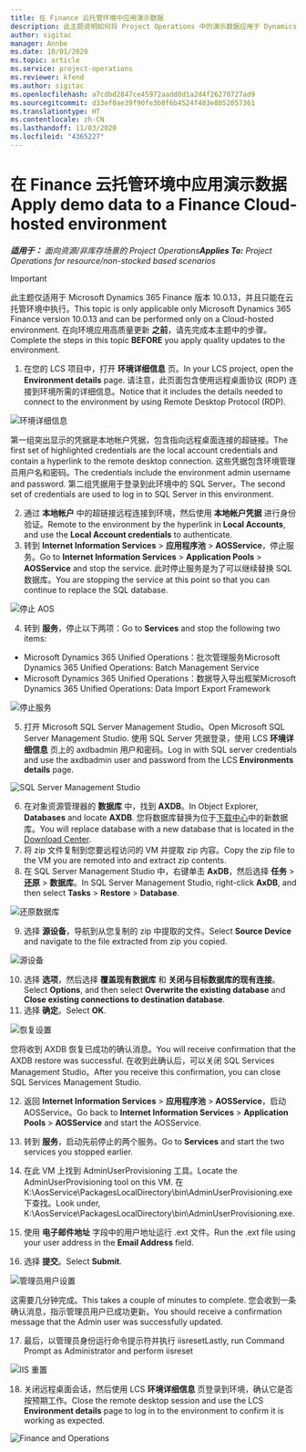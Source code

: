 ```yaml
---
title: 在 Finance 云托管环境中应用演示数据
description: 此主题说明如何将 Project Operations 中的演示数据应用于 Dynamics 365 Finance 云托管环境。
author: sigitac
manager: Annbe
ms.date: 10/01/2020
ms.topic: article
ms.service: project-operations
ms.reviewer: kfend
ms.author: sigitac
ms.openlocfilehash: a7cdbd2847ce45972aadd0d1a2d4f26270727ad9
ms.sourcegitcommit: d33ef0ae39f90fe3b0f6b4524f483e8052057361
ms.translationtype: HT
ms.contentlocale: zh-CN
ms.lasthandoff: 11/03/2020
ms.locfileid: "4365227"
---
```

# <a name="apply-demo-data-to-a-finance-cloud-hosted-environment"></a><span data-ttu-id="9d66c-103">在 Finance 云托管环境中应用演示数据</span><span class="sxs-lookup"><span data-stu-id="9d66c-103">Apply demo data to a Finance Cloud-hosted environment</span></span>

<span data-ttu-id="9d66c-104">_**适用于：** 面向资源/非库存场景的 Project Operations_</span><span class="sxs-lookup"><span data-stu-id="9d66c-104">_**Applies To:** Project Operations for resource/non-stocked based scenarios_</span></span>

> [!IMPORTANT]
> <span data-ttu-id="9d66c-105">此主题仅适用于 Microsoft Dynamics 365 Finance 版本 10.0.13，并且只能在云托管环境中执行。</span><span class="sxs-lookup"><span data-stu-id="9d66c-105">This topic is only applicable only Microsoft Dynamics 365 Finance version 10.0.13 and can be performed only on a Cloud-hosted environment.</span></span> <span data-ttu-id="9d66c-106">在向环境应用高质量更新 **之前**，请先完成本主题中的步骤。</span><span class="sxs-lookup"><span data-stu-id="9d66c-106">Complete the steps in this topic **BEFORE** you apply quality updates to the environment.</span></span>

1. <span data-ttu-id="9d66c-107">在您的 LCS 项目中，打开 **环境详细信息** 页。</span><span class="sxs-lookup"><span data-stu-id="9d66c-107">In your LCS project, open the **Environment details** page.</span></span> <span data-ttu-id="9d66c-108">请注意，此页面包含使用远程桌面协议 (RDP) 连接到环境所需的详细信息。</span><span class="sxs-lookup"><span data-stu-id="9d66c-108">Notice that it includes the details needed to connect to the environment by using Remote Desktop Protocol (RDP).</span></span>

![ 环境详细信息](./media/1EnvironmentDetails.png)

<span data-ttu-id="9d66c-110">第一组突出显示的凭据是本地帐户凭据，包含指向远程桌面连接的超链接。</span><span class="sxs-lookup"><span data-stu-id="9d66c-110">The first set of highlighted credentials are the local account credentials and contain a hyperlink to the remote desktop connection.</span></span> <span data-ttu-id="9d66c-111">这些凭据包含环境管理员用户名和密码。</span><span class="sxs-lookup"><span data-stu-id="9d66c-111">The credentials include the environment admin username and password.</span></span> <span data-ttu-id="9d66c-112">第二组凭据用于登录到此环境中的 SQL Server。</span><span class="sxs-lookup"><span data-stu-id="9d66c-112">The second set of credentials are used to log in to SQL Server in this environment.</span></span>

2. <span data-ttu-id="9d66c-113">通过 **本地帐户** 中的超链接远程连接到环境，然后使用 **本地帐户凭据** 进行身份验证。</span><span class="sxs-lookup"><span data-stu-id="9d66c-113">Remote to the environment by the hyperlink in **Local Accounts**, and use the **Local Account credentials** to authenticate.</span></span>
3. <span data-ttu-id="9d66c-114">转到 **Internet Information Services** > **应用程序池** > **AOSService**，停止服务。</span><span class="sxs-lookup"><span data-stu-id="9d66c-114">Go to **Internet Information Services** > **Application Pools** > **AOSService** and stop the service.</span></span> <span data-ttu-id="9d66c-115">此时停止服务是为了可以继续替换 SQL 数据库。</span><span class="sxs-lookup"><span data-stu-id="9d66c-115">You are stopping the service at this point so that you can continue to replace the SQL database.</span></span>

![停止 AOS](./media/2StopAOS.png)

4. <span data-ttu-id="9d66c-117">转到 **服务**，停止以下两项：</span><span class="sxs-lookup"><span data-stu-id="9d66c-117">Go to **Services** and stop the following two items:</span></span>

- <span data-ttu-id="9d66c-118">Microsoft Dynamics 365 Unified Operations：批次管理服务</span><span class="sxs-lookup"><span data-stu-id="9d66c-118">Microsoft Dynamics 365 Unified Operations: Batch Management Service</span></span>
- <span data-ttu-id="9d66c-119">Microsoft Dynamics 365 Unified Operations：数据导入导出框架</span><span class="sxs-lookup"><span data-stu-id="9d66c-119">Microsoft Dynamics 365 Unified Operations: Data Import Export Framework</span></span>

![停止服务](./media/3StopServices.png)

5. <span data-ttu-id="9d66c-121">打开 Microsoft SQL Server Management Studio。</span><span class="sxs-lookup"><span data-stu-id="9d66c-121">Open Microsoft SQL Server Management Studio.</span></span> <span data-ttu-id="9d66c-122">使用 SQL Server 凭据登录，使用 LCS **环境详细信息** 页上的 axdbadmin 用户和密码。</span><span class="sxs-lookup"><span data-stu-id="9d66c-122">Log in with SQL server credentials and use the axdbadmin user and password from the LCS **Environments details** page.</span></span>

![SQL Server Management Studio](./media/4SSMS.png)

6. <span data-ttu-id="9d66c-124">在对象资源管理器的 **数据库** 中，找到 **AXDB**。</span><span class="sxs-lookup"><span data-stu-id="9d66c-124">In Object Explorer, **Databases** and locate **AXDB**.</span></span> <span data-ttu-id="9d66c-125">您将数据库替换为位于[下载中心](https://download.microsoft.com/download/1/a/3/1a314bd2-b082-4a87-abdc-1ba26c92b63d/ProjOpsDemoDataFOGARelease.zip)中的新数据库。</span><span class="sxs-lookup"><span data-stu-id="9d66c-125">You will replace database with a new database that is located in the [Download Center](https://download.microsoft.com/download/1/a/3/1a314bd2-b082-4a87-abdc-1ba26c92b63d/ProjOpsDemoDataFOGARelease.zip).</span></span> 
7. <span data-ttu-id="9d66c-126">将 zip 文件复制到您要远程访问的 VM 并提取 zip 内容。</span><span class="sxs-lookup"><span data-stu-id="9d66c-126">Copy the zip file to the VM you are remoted into and extract zip contents.</span></span>
8. <span data-ttu-id="9d66c-127">在 SQL Server Management Studio 中，右键单击 **AxDB**，然后选择 **任务** > **还原** > **数据库**。</span><span class="sxs-lookup"><span data-stu-id="9d66c-127">In SQL Server Management Studio, right-click **AxDB**, and then select **Tasks** > **Restore** > **Database**.</span></span>

![还原数据库](./media/5RestoreDatabase.png)

9. <span data-ttu-id="9d66c-129">选择 **源设备**，导航到从您复制的 zip 中提取的文件。</span><span class="sxs-lookup"><span data-stu-id="9d66c-129">Select **Source Device** and navigate to the file extracted from zip you copied.</span></span>

![源设备](./media/6SourceDevice.png)

10. <span data-ttu-id="9d66c-131">选择 **选项**，然后选择 **覆盖现有数据库** 和 **关闭与目标数据库的现有连接**。</span><span class="sxs-lookup"><span data-stu-id="9d66c-131">Select **Options**, and then select **Overwrite the existing database** and **Close existing connections to destination database**.</span></span> 
11. <span data-ttu-id="9d66c-132">选择 **确定**。</span><span class="sxs-lookup"><span data-stu-id="9d66c-132">Select **OK**.</span></span>

![恢复设置](./media/7RestoreSetting.png)

<span data-ttu-id="9d66c-134">您将收到 AXDB 恢复已成功的确认消息。</span><span class="sxs-lookup"><span data-stu-id="9d66c-134">You will receive confirmation that the AXDB restore was successful.</span></span> <span data-ttu-id="9d66c-135">在收到此确认后，可以关闭 SQL Services Management Studio。</span><span class="sxs-lookup"><span data-stu-id="9d66c-135">After you receive this confirmation, you can close SQL Services Management Studio.</span></span>

12. <span data-ttu-id="9d66c-136">返回 **Internet Information Services** > **应用程序池** > **AOSService**，启动 AOSService。</span><span class="sxs-lookup"><span data-stu-id="9d66c-136">Go back to **Internet Information Services** > **Application Pools** > **AOSService** and start the AOSService.</span></span>
13. <span data-ttu-id="9d66c-137">转到 **服务**，启动先前停止的两个服务。</span><span class="sxs-lookup"><span data-stu-id="9d66c-137">Go to **Services** and start the two services you stopped earlier.</span></span>

14. <span data-ttu-id="9d66c-138">在此 VM 上找到 AdminUserProvisioning 工具。</span><span class="sxs-lookup"><span data-stu-id="9d66c-138">Locate the AdminUserProvisioning tool on this VM.</span></span> <span data-ttu-id="9d66c-139">在 K:\AosService\PackagesLocalDirectory\bin\AdminUserProvisioning.exe 下查找。</span><span class="sxs-lookup"><span data-stu-id="9d66c-139">Look under, K:\AosService\PackagesLocalDirectory\bin\AdminUserProvisioning.exe.</span></span>
15. <span data-ttu-id="9d66c-140">使用 **电子邮件地址** 字段中的用户地址运行 .ext 文件。</span><span class="sxs-lookup"><span data-stu-id="9d66c-140">Run the .ext file using your user address in the **Email Address** field.</span></span> 
16. <span data-ttu-id="9d66c-141">选择 **提交**。</span><span class="sxs-lookup"><span data-stu-id="9d66c-141">Select **Submit**.</span></span>

![管理员用户设置](./media/8AdminUserProvisioning.png)

<span data-ttu-id="9d66c-143">这需要几分钟完成。</span><span class="sxs-lookup"><span data-stu-id="9d66c-143">This takes a couple of minutes to complete.</span></span> <span data-ttu-id="9d66c-144">您会收到一条确认消息，指示管理员用户已成功更新。</span><span class="sxs-lookup"><span data-stu-id="9d66c-144">You should receive a confirmation message that the Admin user was successfully updated.</span></span>

17. <span data-ttu-id="9d66c-145">最后，以管理员身份运行命令提示符并执行 iisreset</span><span class="sxs-lookup"><span data-stu-id="9d66c-145">Lastly, run Command Prompt as Administrator and perform iisreset</span></span>

![IIS 重置](./media/9IISReset.png)

18. <span data-ttu-id="9d66c-147">关闭远程桌面会话，然后使用 LCS **环境详细信息** 页登录到环境，确认它是否按预期工作。</span><span class="sxs-lookup"><span data-stu-id="9d66c-147">Close the remote desktop session and use the LCS **Environment details** page to log in to the environment to confirm it is working as expected.</span></span>

![Finance and Operations](./media/10FinanceAndOperations.png)
